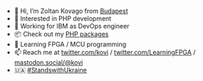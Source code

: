 - 👋 Hi, I’m Zoltan Kovago from [Budapest](https://www.google.com/maps/place/Budapest/@47.4813602,18.9902185,11z/data=!3m1!4b1!4m5!3m4!1s0x4741c334d1d4cfc9:0x400c4290c1e1160!8m2!3d47.497912!4d19.040235)
- 👀 Interested in PHP development
- 🔧 Working for IBM as DevOps engineer
- 📦 Check out my [PHP packages](https://packagist.org/users/kovagoz/packages/)
- 🌱 Learning FPGA / MCU programming
- 📫 Reach me at [twitter.com/kovi](https://twitter.com/kovi) / [twitter.com/LearningFPGA](https://twitter.com/LearningFPGA) / [mastodon.social/@kovi](https://mastodon.social/@kovi)
- 🇺🇦 [#StandswithUkraine](https://twitter.com/search?q=%23StandswithUkraine)

<!---
kovagoz/kovagoz is a ✨ special ✨ repository because its `README.md` (this file) appears on your GitHub profile.
You can click the Preview link to take a look at your changes.
--->
